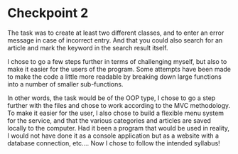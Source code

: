# Checkpoint 2

The task was to create at least two different classes, and to enter an error message in case of incorrect entry. And that you could also search for an article and mark the keyword in the search result itself.

I chose to go a few steps further in terms of challenging myself, but also to make it easier for the users of the program. Some attempts have been made to make the code a little more readable by breaking down large functions into a number of smaller sub-functions.

In other words, the task would be of the OOP type, I chose to go a step further with the files and chose to work according to the MVC methodology. To make it easier for the user, I also chose to build a flexible menu system for the service, and that the various categories and articles are saved locally to the computer. Had it been a program that would be used in reality, I would not have done it as a console application but as a website with a database connection, etc.… Now I chose to follow the intended syllabus!
